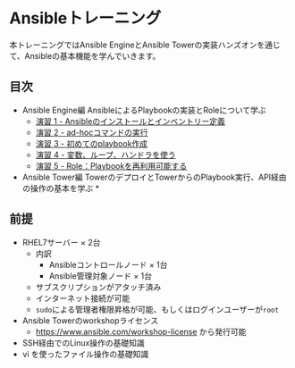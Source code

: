 # Ansibleトレーニング

本トレーニングではAnsible EngineとAnsible Towerの実装ハンズオンを通じて、Ansibleの基本機能を学んでいきます。

## 目次

* Ansible Engine編
  AnsibleによるPlaybookの実装とRoleについて学ぶ
  * [演習 1 - Ansibleのインストールとインベントリー定義](./engine/ex1.html)
  * [演習 2 - ad-hocコマンドの実行](./engine/ex2.html)
  * [演習 3  - 初めてのplaybook作成](./engine/ex3.html)
  * [演習 4 - 変数、ループ、ハンドラを使う](./engine/ex4.html)
  * [演習 5 - Role：Playbookを再利用可能する](./engine/ex5.html)
* Ansible Tower編
  TowerのデプロイとTowerからのPlaybook実行、API経由の操作の基本を学ぶ
  * 

## 前提

* RHEL7サーバー × 2台
  * 内訳
    * Ansibleコントロールノード × 1台
    * Ansible管理対象ノード × 1台
  * サブスクリプションがアタッチ済み
  * インターネット接続が可能
  * `sudo`による管理者権限昇格が可能、もしくはログインユーザーが`root`
* Ansible Towerのworkshopライセンス
  * https://www.ansible.com/workshop-license から発行可能
* SSH経由でのLinux操作の基礎知識
* vi を使ったファイル操作の基礎知識


